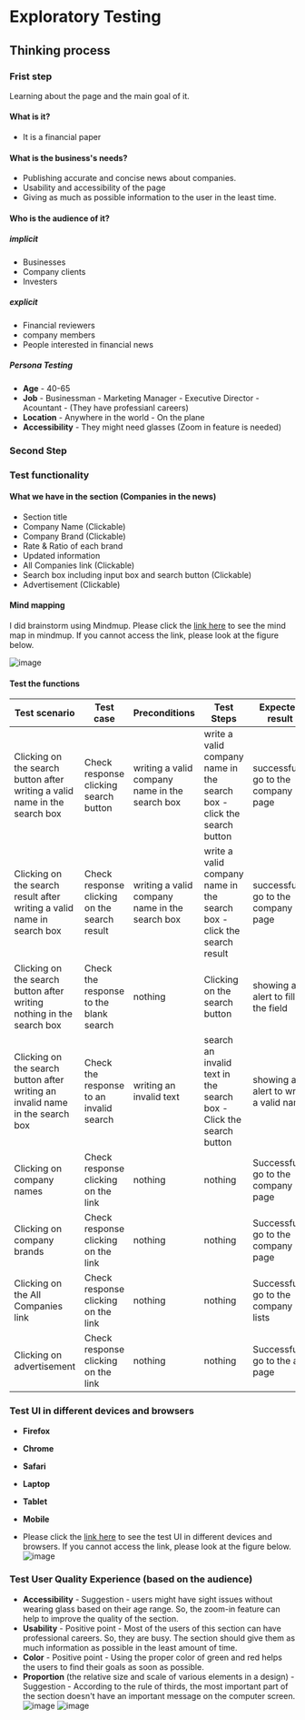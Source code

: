 # Exploratory Testing

## Thinking process
### Frist step
Learning about the page and the main goal of it. 

#### What is it?
* It is a financial paper

#### What is the business's needs?
* Publishing accurate and concise news about companies.
* Usability and accessibility of the page
* Giving as much as possible information to the user in the least time.

#### Who is the audience of it?
##### implicit
* Businesses
* Company clients
* Investers

##### explicit
* Financial reviewers
* company members
* People interested in financial news

##### Persona Testing
* **Age** - 40-65
* **Job** - Businessman - Marketing Manager - Executive Director - Acountant - (They have professianl careers)
* **Location** - Anywhere in the world - On the plane
* **Accessibility** - They might need glasses (Zoom in feature is needed) 


### Second Step

### Test functionality
#### What we have in the section (Companies in the news)
* Section title
* Company Name (Clickable)
* Company Brand (Clickable)
* Rate & Ratio of each brand
* Updated information
* All Companies link (Clickable)
* Search box including input box and search button (Clickable)
* Advertisement (Clickable)

#### Mind mapping 
I did brainstorm using Mindmup.
Please click the [link here](https://drive.google.com/file/d/11Im1fH65VdWQ_qZzGZ6Ft2aog0bzE7ty/view?usp=sharing) to see the mind map in mindmup. If you cannot access the link, please look at the figure below.

![image](mindMup.png)

#### Test the functions
Test scenario | Test case | Preconditions | Test Steps | Expected result | Actual Result | Pass/Fail
--- | --- | --- | --- | --- | --- | --- 
Clicking on the search button after writing a valid name in the search box | Check response clicking search button | writing a valid company name in the search box | write a valid company name in the search box - click the search button | successfully go to the company page | do nothing | Fail
Clicking on the search result after writing a valid name in search box | Check response clicking on the search result | writing a valid company name in the search box | write a valid company name in the search box - click the search result | successfully go to the company page | successfully go to the company page | Pass
Clicking on the search button after writing nothing in the search box | Check the response to the blank search | nothing | Clicking on the search button | showing an alert to fill the field | showing an alert to fill the field | Pass
Clicking on the search button after writing an invalid name in the search box | Check the response to an invalid search | writing an invalid text | search an invalid text in the search box - Click the search button | showing an alert to write a valid name | nothing | Fail
Clicking on company names| Check response clicking on the link | nothing | nothing | Successfully go to the company page | Successfully go to the company page | Pass
Clicking on company brands| Check response clicking on the link | nothing | nothing | Successfully go to the company page | Successfully go to the company page | Pass
Clicking on the All Companies link| Check response clicking on the link | nothing | nothing | Successfully go to the company lists | Successfully go to the company lists | Pass
Clicking on advertisement| Check response clicking on the link | nothing | nothing | Successfully go to the ad page | Successfully go to the ad page | Pass
### Test UI in different devices and browsers
* **Firefox** 
* **Chrome**  
* **Safari** 

* **Laptop**
* **Tablet**
* **Mobile**
* Please click the [link here](https://docs.google.com/spreadsheets/d/1D4OJI2TJaegStWWI4GHoa9xqtC5IaErsI1go1PyUTEE/edit?usp=sharing) to see the test UI in different devices and browsers. If you cannot access the link, please look at the figure below.
![image](TestUI.png)
### Test User Quality Experience (based on the audience)
* **Accessibility** - Suggestion - users might have sight issues without wearing glass based on their age range. So, the zoom-in feature can help to improve the quality of the section.
* **Usability** - Positive point - Most of the users of this section can have professional careers. So, they are busy. The section should give them as much information as possible in the least amount of time. 
* **Color** - Positive point - Using the proper color of green and red helps the users to find their goals as soon as possible.
* **Proportion** (the relative size and scale of various elements in a design) - Suggestion - According to the rule of thirds, the most important part of the section doesn't have an important message on the computer screen.
![image](thirdRuls.png)
![image](size.png)





